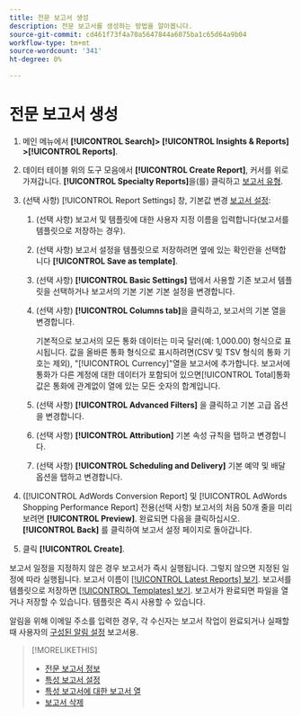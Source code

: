 ```yaml
---
title: 전문 보고서 생성
description: 전문 보고서를 생성하는 방법을 알아봅니다.
source-git-commit: cd461f73f4a70a5647844a6075ba1c65d64a9b04
workflow-type: tm+mt
source-wordcount: '341'
ht-degree: 0%

---
```


# 전문 보고서 생성

1. 메인 메뉴에서 **[!UICONTROL Search]> [!UICONTROL Insights & Reports] >[!UICONTROL Reports]**.

1. 데이터 테이블 위의 도구 모음에서 **[!UICONTROL Create Report]**, 커서를 위로 가져갑니다. **[!UICONTROL Specialty Reports]**&#x200B;을(를) 클릭하고 [보고서 유형](/help/search-social-commerce/reports/management/specialty/specialty-report-about.md).

1. (선택 사항) [!UICONTROL Report Settings] 창, 기본값 변경 [보고서 설정](specialty-report-settings.md):

   1. (선택 사항) 보고서 및 템플릿에 대한 사용자 지정 이름을 입력합니다(보고서를 템플릿으로 저장하는 경우).

   1. (선택 사항) 보고서 설정을 템플릿으로 저장하려면 옆에 있는 확인란을 선택합니다 **[!UICONTROL Save as template]**.

   1. (선택 사항) **[!UICONTROL Basic Settings]** 탭에서 사용할 기존 보고서 템플릿을 선택하거나 보고서의 기본 기본 기본 설정을 변경합니다.

   1. (선택 사항) **[!UICONTROL Columns tab]**&#x200B;을 클릭하고, 보고서의 기본 열을 변경합니다.

      기본적으로 보고서의 모든 통화 데이터는 미국 달러(예: 1,000.00) 형식으로 표시됩니다. 값을 올바른 통화 형식으로 표시하려면(CSV 및 TSV 형식의 통화 기호는 제외), &quot;[!UICONTROL Currency]&quot;열을 보고서에 추가합니다. 보고서에 통화가 다른 계정에 대한 데이터가 포함되어 있으면[!UICONTROL Total]통화 값은 통화에 관계없이 열에 있는 모든 숫자의 합계입니다.

   1. (선택 사항) **[!UICONTROL Advanced Filters]** 을 클릭하고 기본 고급 옵션을 변경합니다.

   1. (선택 사항) **[!UICONTROL Attribution]** 기본 속성 규칙을 탭하고 변경합니다.

   1. (선택 사항) **[!UICONTROL Scheduling and Delivery]** 기본 예약 및 배달 옵션을 탭하고 변경합니다.

1. ([!UICONTROL AdWords Conversion Report] 및 [!UICONTROL AdWords Shopping Performance Report] 전용(선택 사항) 보고서의 처음 50개 줄을 미리 보려면 **[!UICONTROL Preview]**. 완료되면 다음을 클릭하십시오. **[!UICONTROL Back]** 를 클릭하여 보고서 설정 페이지로 돌아갑니다.

1. 클릭 **[!UICONTROL Create]**.

보고서 일정을 지정하지 않은 경우 보고서가 즉시 실행됩니다. 그렇지 않으면 지정된 일정에 따라 실행됩니다. 보고서 이름이 [[!UICONTROL Latest Reports] 보기](/help/search-social-commerce/reports/report-about.md). 보고서를 템플릿으로 저장하면 [[!UICONTROL Templates] 보기](/help/search-social-commerce/reports/report-about.md). 보고서가 완료되면 파일을 열거나 저장할 수 있습니다. 템플릿은 즉시 사용할 수 있습니다.

알림을 위해 이메일 주소를 입력한 경우, 각 수신자는 보고서 작업이 완료되거나 실패할 때 사용자의 [구성된 알림 설정](/help/search-social-commerce/notifications/notification-edit.md) 보고서용.

>[!MORELIKETHIS]
>
>* [전문 보고서 정보](/help/search-social-commerce/reports/management/specialty/specialty-report-about.md)
>* [특성 보고서 설정](/help/search-social-commerce/reports/management/specialty/specialty-report-settings.md)
>* [특성 보고서에 대한 보고서 열](/help/search-social-commerce/reports/management/specialty/specialty-report-columns.md)
>* [보고서 삭제](/help/search-social-commerce/reports/management/report-delete.md)

